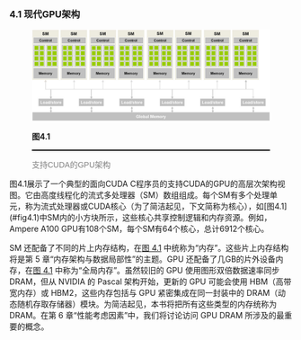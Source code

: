 ### 4.1 现代GPU架构

<figure>
    <style>
     hr {
         border: none;
         height: 2px;
         background-color: black;
         margin: 5px auto;
     }
	</style>
    <img id="fig4.1" src="..\pic\chapter4\fig4.1.jpeg">
    <figcaption>
        <p class="no-indent" style="font-weight: bold;">
        图4.1
        </p>
       	<hr style="border: none; height: 2px; background-color: black; margin: 5px auto;">
        <p class="no-indent" style="font-family: 'Arial', 'Helvetica', sans-serif;color: #808080">
            支持CUDA的GPU架构
        </p>
    </figcaption>
</figure>
图4.1展示了一个典型的面向CUDA C程序员的支持CUDA的GPU的高层次架构视图。它由高度线程化的流式多处理器（SM）数组组成。每个SM有多个处理单元，称为流式处理器或CUDA核心（为了简洁起见，下文简称为核心），如[图4.1](#fig4.1)中SM内的小方块所示，这些核心共享控制逻辑和内存资源。例如，Ampere A100 GPU有108个SM，每个SM有64个核心，总计6912个核心。

SM 还配备了不同的片上内存结构，在[图 4.1](#fig4.1) 中统称为“内存”。这些片上内存结构将是第 5 章“内存架构与数据局部性”的主题。GPU 还配备了几GB的片外设备内存，在[图 4.1](#fig4.1) 中称为“全局内存”。虽然较旧的 GPU 使用图形双倍数据速率同步 DRAM，但从 NVIDIA 的 Pascal 架构开始，更新的 GPU 可能会使用 HBM（高带宽内存）或 HBM2，这些内存包括与 GPU 紧密集成在同一封装中的 DRAM（动态随机存取存储器）模块。为简洁起见，本书将把所有这些类型的内存统称为 DRAM。在第 6 章“性能考虑因素”中，我们将讨论访问 GPU DRAM 所涉及的最重要的概念。